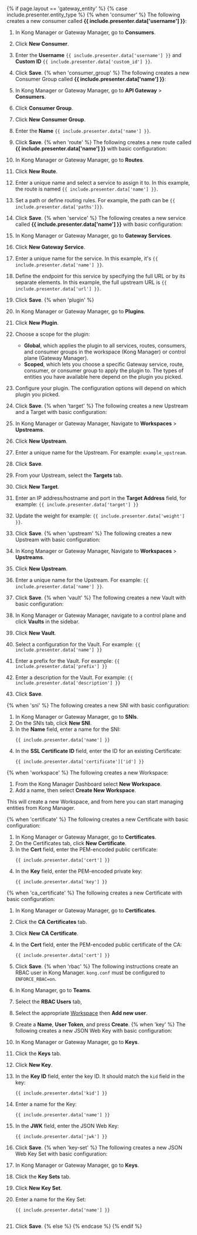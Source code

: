 {% if page.layout == 'gateway_entity' %}
{% case include.presenter.entity_type %}
{% when 'consumer' %}
The following creates a new consumer called **{{ include.presenter.data['username'] }}**:

1. In Kong Manager or Gateway Manager, go to **Consumers**.
2. Click **New Consumer**.
3. Enter the **Username** `{{ include.presenter.data['username'] }}` and **Custom ID** `{{ include.presenter.data['custom_id'] }}`.
4. Click **Save**.
{% when 'consumer_group' %}
The following creates a new Consumer Group called **{{ include.presenter.data['name'] }}**:

1. In Kong Manager or Gateway Manager, go to **API Gateway** > **Consumers**.
2. Click **Consumer Group**.
3. Click **New Consumer Group**.
4. Enter the **Name** `{{ include.presenter.data['name'] }}`.
5. Click **Save**.
{% when 'route' %}
The following creates a new route called **{{ include.presenter.data['name'] }}** with basic configuration:

1. In Kong Manager or Gateway Manager, go to **Routes**.
2. Click **New Route**.
3. Enter a unique name and select a service to assign it to. In this example, the route is named `{{ include.presenter.data['name'] }}`.
4. Set a path or define routing rules. For example, the path can be `{{ include.presenter.data['paths']}}`.
5. Click **Save**.
{% when 'service' %}
The following creates a new service called **{{ include.presenter.data['name'] }}** with basic configuration:

1. In Kong Manager or Gateway Manager, go to **Gateway Services**.
2. Click **New Gateway Service**.
3. Enter a unique name for the service. In this example, it's `{{ include.presenter.data['name'] }}`.
4. Define the endpoint for this service by specifying the full URL or by its separate elements. In this example, the full upstream URL is `{{ include.presenter.data['url'] }}`.
5. Click **Save**.
{% when 'plugin' %}
1. In Kong Manager or Gateway Manager, go to **Plugins**.
2. Click **New Plugin**.
3. Choose a scope for the plugin:
    * **Global**, which applies the plugin to all services, routes, consumers, and consumer groups in the workspace (Kong Manager) or control plane (Gateway Manager).
    * **Scoped**, which lets you choose a specific Gateway service, route, consumer, or consumer group to apply the plugin to.
    The types of entities you have available here depend on the plugin you picked.

4. Configure your plugin. The configuration options will depend on which plugin you picked.
5. Click **Save**.
{% when 'target' %}
The following creates a new Upstream and a Target with basic configuration:

1. In Kong Manager or Gateway Manager, Navigate to **Workspaces** > **Upstreams**.
2. Click **New Upstream**.
3. Enter a unique name for the Upstream. For example: `example_upstream`.
4. Click **Save**.
5. From your Upstream, select the **Targets** tab.
6. Click **New Target**.
7. Enter an IP address/hostname and port in the **Target Address** field, for example: `{{ include.presenter.data['target'] }}`
8. Update the weight for example: `{{ include.presenter.data['weight'] }}`.
9. Click **Save**.
{% when 'upstream' %}
The following creates a new Upstream with basic configuration:

1. In Kong Manager or Gateway Manager, Navigate to **Workspaces** > **Upstreams**.
2. Click **New Upstream**.
3. Enter a unique name for the Upstream. For example: `{{ include.presenter.data['name'] }}`.
4. Click **Save**.
{% when 'vault' %}
The following creates a new Vault with basic configuration:

1. In Kong Manager or Gateway Manager, navigate to a control plane and click **Vaults** in the sidebar.
2. Click **New Vault**.
3. Select a configuration for the Vault. For example: `{{ include.presenter.data['name'] }}`
1. Enter a prefix for the Vault. For example: `{{ include.presenter.data['prefix'] }}`
1. Enter a description for the Vault. For example: `{{ include.presenter.data['description'] }}`
4. Click **Save**.

{% when 'sni' %}
The following creates a new SNI with basic configuration:

1. In Kong Manager or Gateway Manager, go to **SNIs**.
2. On the SNIs tab, click **New SNI**.
3. In the **Name** field, enter a name for the SNI:
    ```
    {{ include.presenter.data['name'] }}
    ```
4. In the **SSL Certificate ID** field, enter the ID for an existing Certificate:
    ```
    {{ include.presenter.data['certificate']['id'] }}
{% when 'workspace' %}
The following creates a new Workspace:

1. From the Kong Manager Dashboard select **New Workspace**.
2. Add a name, then select **Create New Workspace**.

This will create a new Workspace, and from here you can start managing entities from Kong Manager.

{% when 'certificate' %}
The following creates a new Certificate with basic configuration:

1. In Kong Manager or Gateway Manager, go to **Certificates**.
2. On the Certificates tab, click **New Certificate**.
3. In the **Cert** field, enter the PEM-encoded public certificate:
    ```
    {{ include.presenter.data['cert'] }}
    ```
4. In the **Key** field, enter the PEM-encoded private key:
    ```
    {{ include.presenter.data['key'] }}
    ```
{% when 'ca_certificate' %}
The following creates a new Certificate with basic configuration:

1. In Kong Manager or Gateway Manager, go to **Certificates**.
2. Click the **CA Certificates** tab.
3. Click **New CA Certificate**.
4. In the **Cert** field, enter the PEM-encoded public certificate of the CA:
    ```
    {{ include.presenter.data['cert'] }}
    ```
5. Click **Save**.
{% when 'rbac' %}
The following instructions create an RBAC user in Kong Manager. `kong.conf` must be configured to `ENFORCE_RBAC=on`.

1. In Kong Manager, go to **Teams**. 
2. Select the **RBAC Users** tab, 
4. Select the appropriate [Workspace](/gateway/entities/workspace/) then **Add new user**.
3. Create a **Name**, **User Token**, and press **Create**. 
{% when 'key' %}
The following creates a new JSON Web Key with basic configuration:

1. In Kong Manager or Gateway Manager, go to **Keys**.
2. Click the **Keys** tab.
3. Click **New Key**.
4. In the **Key ID** field, enter the key ID. It should match the `kid` field in the key:
    ```
    {{ include.presenter.data['kid'] }}
    ```
5. Enter a name for the Key:
    ```
    {{ include.presenter.data['name'] }}
    ```
5. In the **JWK** field, enter the JSON Web Key:
    ```
    {{ include.presenter.data['jwk'] }}
    ```
6. Click **Save**.
{% when 'key-set' %}
The following creates a new JSON Web Key Set with basic configuration:

1. In Kong Manager or Gateway Manager, go to **Keys**.
2. Click the **Key Sets** tab.
3. Click **New Key Set**.
4. Enter a name for the Key Set:
    ```
    {{ include.presenter.data['name'] }}
    ```
    ```
5. Click **Save**.
{% else %}
{% endcase %}
{% endif %}


